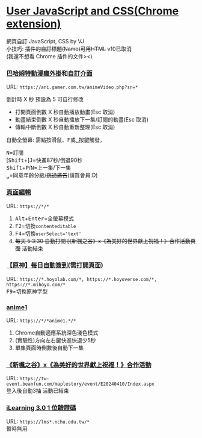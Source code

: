 # [User JavaScript and CSS(Chrome extension)](https://chrome.google.com/webstore/detail/user-javascript-and-css/nbhcbdghjpllgmfilhnhkllmkecfmpld)
網頁自訂 JavaScript, CSS by VJ  
小技巧: ~~插件的自訂標題(Name)可用HTML~~ v10已取消  
(我還不想看 Chrome 插件的文件><)

### [巴哈姆特動漫瘋外掛](/ani.gamer.js)和[自訂介面](/ani.gamer.css)
URL: `https://ani.gamer.com.tw/animeVideo.php?sn=*`  

倒計時 X 秒 預設為 5 可自行修改
+ 打開頁面倒數 X 秒自動播放動畫(Esc 取消)
+ 動畫結束倒數 X 秒自動播放下一集/訂閱的動畫(Esc 取消)
+ 傳輸中斷倒數 X 秒自動重新整理(Esc 取消)

自動全螢幕: 需點按滑鼠、<kbd>F</kbd>或<kbd>␣</kbd>按鍵觸發，

<kbd>N</kbd>=訂閱  
[<kbd>Shift</kbd>+]<kbd>J</kbd>=快進87秒/倒退90秒  
<kbd>Shift</kbd>+<kbd>P</kbd>/<kbd>N</kbd>=上一集/下一集  
<kbd>␣</kbd>=同意年齡分級/~~跳過廣告~~(請買會員:D)

### [頁面編輯](/all.js)
URL: `https://*/*`  
1. <kbd>Alt</kbd>+<kbd>Enter</kbd>=全螢幕模式  
2. <kbd>F2</kbd>=切換`contenteditable`  
3. <kbd>F4</kbd>=切換`userSelect='text'`
4. ~~每天 5:3:30 自動打開 [《新楓之谷》x《為美好的世界獻上祝福！》合作活動頁面~~ 活動結束

### [【原神】每日自動簽到](/hoyo.js)(需[打開頁面](https://act.hoyolab.com/ys/event/signin-sea-v3/index.html?act_id=e202102251931481))
URL: `https://*.hoyolab.com/*, https://*.hoyoverse.com/*, https://*.mihoyo.com/*`  
<kbd>F9</kbd>=切換原神字型

### [anime1](/anime1.js)
URL: `https://*/*anime1.*/*`
1. Chrome自動適應系統深色淺色模式
2. (實驗性)方向左右鍵快進快退少5秒
3. 單集頁面時倒數後自動下一集

### [《新楓之谷》x《為美好的世界獻上祝福！》合作活動](/TMSxKonoSuba3.js)
URL: `https://tw-event.beanfun.com/maplestory/event/E20240410/Index.aspx`  
登入後自動3抽
活動已結束

### [iLearning 3.0 1 位驗證碼](/lms2020.js)
URL: `https://lms*.nchu.edu.tw/*`  
暫時無用
